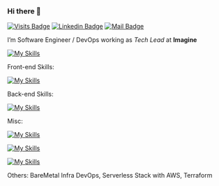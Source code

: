 ### Hi there 👋

[![Visits Badge](https://badges.pufler.dev/visits/mtwzim/mtwzim?style=flat-square)](#) 
[![Linkedin Badge](https://img.shields.io/badge/-mtwzim-blue?style=flat-square&logo=Linkedin&logoColor=white&link=https://www.linkedin.com/in/mtwzim/)](https://www.linkedin.com/in/mtwzim/)
[![Mail Badge](https://img.shields.io/badge/-matheus.vinicius@imagineapps.com.br-purple?style=flat-square&logo=mailgun&logoColor=white&link=mailto:matheus.vinicius@imagineapps.com.br)](mailto:matheus.vinicius@imagineapps.com.br)

I’m Software Engineer / DevOps working as _Tech Lead_ at **Imagine** 


[![My Skills](https://skillicons.dev/icons?i=typescript,javascript,ruby,php&perline=4)](https://imagineapps.com.br)

Front-end Skills:

[![My Skills](https://skillicons.dev/icons?i=angular,vuejs,react,tailwind&perline=4)](https://imagineapps.com.br)

Back-end Skills:

[![My Skills](https://skillicons.dev/icons?i=nestjs,rails,laravel,symfony,rabbitmq,express&perline=3)](https://imagineapps.com.br)

Misc: 


[![My Skills](https://skillicons.dev/icons?i=aws,azure,googlecloud&perline=3)](https://imagineapps.com.br)

[![My Skills](https://skillicons.dev/icons?i=docker,githubactions,jenkins&perline=3)](https://imagineapps.com.br)

[![My Skills](https://skillicons.dev/icons?i=postgresql,mongodb,mysql&perline=3)](https://imagineapps.com.br)

Others: BareMetal Infra DevOps, Serverless Stack with AWS, Terraform
